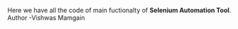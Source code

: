 Here we have all the code of main fuctionalty of <B> Selenium Automation Tool</B>.
<br>
Author -Vishwas Mamgain
